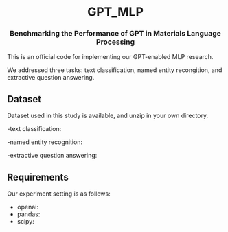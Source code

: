 <h1 align="center">GPT_MLP</h1>
<h3 align="center">Benchmarking the Performance of GPT in Materials Language Processing</h3>

</p>


This is an official code for implementing our GPT-enabled MLP research.

We addressed three tasks: text classification, named entity recongition, and extractive question answering.

## Dataset

Dataset used in this study is available, and unzip in your own directory.

-text classification:

-named entity recognition:

-extractive question answering:


## Requirements

Our experiment setting is as follows:

- openai:
- pandas:
- scipy:

